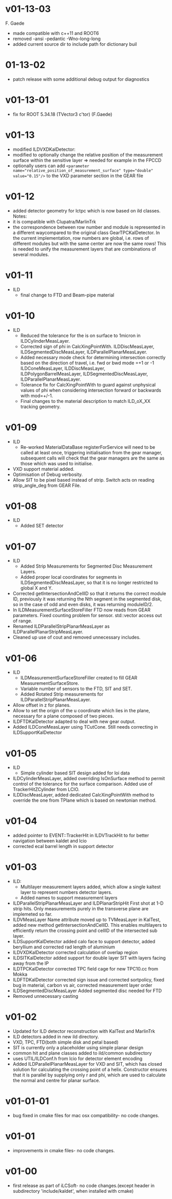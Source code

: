 # v01-13-03
F. Gaede
- made compatible with c++11 and ROOT6
- removed -ansi -pedantic -Wno-long-long
- added current source dir to include path for dictionary buil

# 01-13-02
- patch release with some additional debug output for diagnostics

# v01-13-01
- fix for ROOT 5.34.18 (TVector3 c'tor) (F.Gaede)

# v01-13
- modified ILDVXDKalDetector:  
- modified to optionally change the relative position of the measurement surface within the sensitive layer => needed for example in the FPCCD
- optionally users can add `<parameter name="relative_position_of_measurement_surface" type="double" value="0.15"/>` to the VXD parameter section in the GEAR file

# v01-12
- added detector geometry for lctpc which is now based on ild classes. Notes:
- it is compatible with Clupatra/MarlinTrk
- the correspondence between row number and module is represented in a different waycompared to the original class GearTPCKalDetector. In the current implementation, row numbers are global, i.e. rows of different modules but with the same center are now the same rows! This is needed to unify the measurement layers that are combinations of several modules.

# v01-11
- ILD
  - final change to FTD and Beam-pipe material

# v01-10
- ILD
  - Reduced the tolerance for the is on surface to 1micron in ILDCylinderMeasLayer.
  - Corrected sign of phi in CalcXingPointWith. ILDDiscMeasLayer, ILDSegmentedDiscMeasLayer, ILDParallelPlanarMeasLayer.
  - Added necessary mode check for determining intersection correctly based on the direction of travel, i.e. fwd or bwd mode =+1 or -1 ILDConeMeasLayer, ILDDiscMeasLayer, ILDPolygonBarrelMeasLayer, ILDSegmentedDiscMeasLayer, ILDParallelPlanarMeasLayer.
  - Tolerance fix for CalcXingPointWith to guard against unphysical values of phi when considering intersection forward or backwards with mod=+/-1.
  - Final changes to the material description to match ILD_oX_XX tracking geometry.

# v01-09 
 - ILD
   - Re-worked MaterialDataBase registerForService will need to be called at least once, triggering initialisation from the gear manager, subsequent calls will check that the gear managers are the same as those which was used to initialise. 
  - VXD support material added. 
  - Optimisation of Debug verbosity.
  - Allow SIT to be pixel based instead of strip. Switch acts on reading strip_angle_deg from GEAR File.

# v01-08
- ILD
  - Added SET detector


# v01-07
- ILD 
  - Added Strip Measurements for Segmented Disc Measurement Layers. 
  - Added proper local coordinates for segments in ILDSegmentedDiscMeasLayer, so that it is no longer restricted to global X and Y. 
- Corrected getIntersectionAndCellID so that it returns the correct module ID, previously it was returning the Nth segment in the segmented disk, so in the case of odd and even disks, it was returning moduleID/2.
- In ILDMeasurementSurfaceStoreFiller FTD now reads from GEAR parameters. Fixed counting problem for sensor. std::vector access out of range.
- Renamed ILDParallelStripPlanarMeasLayer as ILDParallelPlanarStripMeasLayer.
- Cleaned up use of cout and removed unnecessary includes.

# v01-06
- ILD 
  - ILDMeasurementSurfaceStoreFiller created to fill GEAR MeasurementSurfaceStore.
  - Variable number of sensors to the FTD, SIT and SET.
  - Added Rotated Strip measurements for ILDParallelStripPlanarMeasLayer.
- Allow offset in z for planes. 
- Allow to set the origin of the u coordinate which lies in the plane, necessary for a plane composed of two pieces.
- ILDFTDKalDetector adapted to deal with new gear output.
- Added ILDConeMeasLayer using TCutCone. Still needs correcting in ILDSupportKalDetector

# v01-05
- ILD
  - Simple cylinder based SIT design added for loi data
- ILDCylinderMeasLayer, added overriding IsOnSurface method to permit control of the tolerance for the surface comparison.
	    Added use of TrackerHitZCylinder from LCIO.
- ILDDiscMeasLayer, added dedicated CalcXingPointWith method to override the one from TPlane which is based on newtonian method.

# v01-04
-  added pointer to EVENT::TrackerHit in ILDVTrackHit to for better navigation between kaldet and lcio
-  corrected ecal barrel length in support detector


# v01-03
- ILD: 
  - Multilayer measurement layers added, which allow a single kaltest layer to represent numbers detector layers. 
  - Added names to support measurement layers
- ILDParallelStripPlanarMeasLayer and ILDPlanarStripHit First shot at 1-D strip hits. Only measurements purely in the transverse plane are implemeted so far.
- ILDVMeasLayer Name attribute moved up to TVMeasLayer in KalTest, added new method getIntersectionAndCellID. This enables multilayers to efficiently return the crossing point and cellID of the intersected sub layer.
- ILDSupportKalDetector added calo face to support detector, added beryllium and corrected rad length of aluminium
- ILDVXDKalDetector corrected calculation of overlap region
- ILDSITKalDetector added support for double layer SIT with layers facing away from the IP
- ILDTPCKalDetector corrected TPC field cage for new TPC10.cc from Mokka
- ILDFTDKalDetector corrected sign issue and corrected sortpolicy, fixed bug in material, carbon vs air, corrected measurement layer order
- ILDSegmentedDiscMeasLayer Added segmented disc needed for FTD
- Removed unnecessary casting


# v01-02
- Updated for ILD detector reconstruction with KalTest and MarlinTrk
- ILD detectors added in new ild directory. 
- VXD, TPC, FTD(both simple disk and petal based)
- SIT is currently only a placeholder using simple planar design
- common hit and plane classes added to ild/common subdirectory
- uses UTIL/ILDConf.h from lcio for detector element encoding
- Added ILDParallelPlanarMeasLayer for VXD and SIT, which has closed solution for calculating the crossing point of a helix. Constructor ensures that it is parallel by supplying only r and phi, which are used to calculate the normal and centre for planar surface.


# v01-01-01
 - bug fixed in cmake files for mac osx compatibility- no code changes.

# v01-01
 - improvements in cmake files- no code changes.

# v01-00
- first release as part of iLCSoft- no code changes.(except header in subdirectory 'include/kaldet', when installed with cmake)


